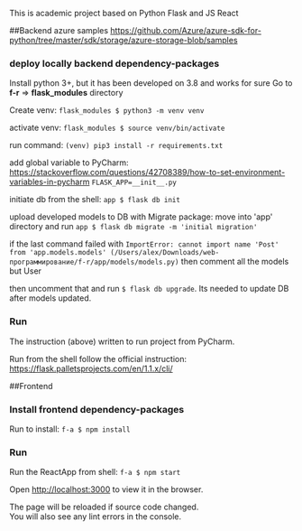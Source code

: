 This is academic project based on Python Flask and JS React

##Backend
azure samples https://github.com/Azure/azure-sdk-for-python/tree/master/sdk/storage/azure-storage-blob/samples 
### deploy locally backend dependency-packages
Install python 3+, but it has been developed on 3.8 and works for sure
Go to **f-r** => **flask_modules** directory

Create venv: `flask_modules $ python3 -m venv venv`

activate venv: `flask_modules $ source venv/bin/activate`

run command: `(venv) pip3 install -r requirements.txt`

add global variable to PyCharm: https://stackoverflow.com/questions/42708389/how-to-set-environment-variables-in-pycharm
`FLASK_APP=__init__.py`

initiate db from the shell: 
`app $ flask db init`

upload developed models to DB with Migrate package:
move into 'app' directory and run
 `app $ flask db migrate -m 'initial migration'`

if the last command failed with
`ImportError: cannot import name 'Post' from 'app.models.models' (/Users/alex/Downloads/web-программирование/f-r/app/models/models.py)`
then comment all the models but User

then uncomment that and run `$ flask db upgrade`. Its needed to update DB after models updated. 

### Run 

The instruction (above) written to run project from PyCharm.

Run from the shell  follow the official instruction: https://flask.palletsprojects.com/en/1.1.x/cli/ 

##Frontend

### Install frontend dependency-packages

Run to install: `f-a $ npm install`

### Run 

Run the ReactApp from shell: `f-a $ npm start`

Open [http://localhost:3000](http://localhost:3000) to view it in the browser.

The page will be reloaded if source code changed.<br />
You will also see any lint errors in the console.
